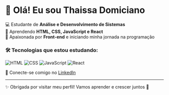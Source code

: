 # 👋 Olá! Eu sou Thaissa Domiciano  

💻 Estudante de **Análise e Desenvolvimento de Sistemas**  
🚀 Aprendendo **HTML, CSS, JavaScript e React**  
🎨 Apaixonada por **Front-end** e iniciando minha jornada na programação  

### 🛠️ Tecnologias que estou estudando:  
![HTML](https://img.shields.io/badge/-HTML-orange?style=flat-square&logo=html5)
![CSS](https://img.shields.io/badge/-CSS-blue?style=flat-square&logo=css3)
![JavaScript](https://img.shields.io/badge/-JavaScript-yellow?style=flat-square&logo=javascript)
![React](https://img.shields.io/badge/-React-61DAFB?style=flat-square&logo=react)

📌 Conecte-se comigo no [LinkedIn](https://www.linkedin.com/in/thaissa-domiciano-7b5b8431b)  

---
  
✨ Obrigada por visitar meu perfil! Vamos aprender e crescer juntos 🚀

